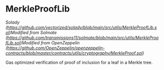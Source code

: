 # MerkleProofLib

*Solady  (https://github.com/vectorized/solady/blob/main/src/utils/MerkleProofLib.sol)Modified from Solmate  (https://github.com/transmissions11/solmate/blob/main/src/utils/MerkleProofLib.sol)Modified from OpenZeppelin  (https://github.com/OpenZeppelin/openzeppelin-contracts/blob/master/contracts/utils/cryptography/MerkleProof.sol)*



Gas optimized verification of proof of inclusion for a leaf in a Merkle tree.






